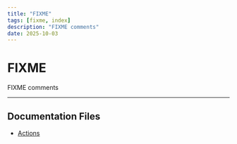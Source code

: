 ```yaml
---
title: "FIXME"
tags: [fixme, index]
description: "FIXME comments"
date: 2025-10-03
---
```


# FIXME

FIXME comments

---

## Documentation Files

- [Actions](fixme/actions)
